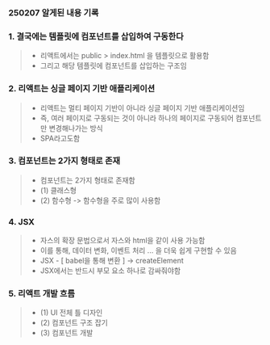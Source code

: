 ### 250207 알게된 내용 기록

### 1. 결국에는 템플릿에 컴포넌트를 삽입하여 구동한다

> - 리액트에서는 public > index.html 을 템플릿으로 활용함
> - 그리고 해당 템플릿에 컴포넌트를 삽입하는 구조임 

### 2. 리액트는 싱글 페이지 기반 애플리케이션 

> - 리액트는 멀티 페이지 기반이 아니라 싱글 페이지 기반 애플리케이션임
> - 즉, 여러 페이지로 구동되는 것이 아니라 하나의 페이지로 구동되어 컴포넌트만 변경해나가는 방식
> - SPA라고도함

### 3. 컴포넌트는 2가지 형태로 존재

> - 컴포넌트는 2가지 형태로 존재함
> - (1) 클래스형 
> - (2) 함수형 -> 함수형을 주로 많이 사용함 

### 4. JSX 

> - 자스의 확장 문법으로서 자스와 html을 같이 사용 가능함
> - 이를 통해, 데이터 변화, 이벤트 처리 ... 을 더욱 쉽게 구현할 수 있음 
> - JSX - [ babel을 통해 변환 ] -> createElement
> - JSX에서는 반드시 부모 요소 하나로 감싸줘야함 

### 5. 리액트 개발 흐름

> - (1) UI 전체 틀 디자인
> - (2) 컴포넌트 구조 잡기
> - (3) 컴포넌트 개발 
